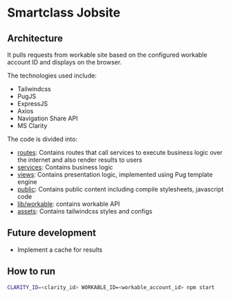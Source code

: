 # Smartclass Jobsite

## Architecture
It pulls requests from workable site based on the configured workable account ID
and displays on the browser.

The technologies used include:
- Tailwindcss
- PugJS
- ExpressJS
- Axios
- Navigation Share API
- MS Clarity

The code is divided into:
- [routes](routes): Contains routes that call services to execute business logic over the internet and also render results to users
- [services](services): Contains business logic
- [views](views): Contains presentation logic, implemented using Pug template engine
- [public](public): Contains public content including compile stylesheets, javascript code
- [lib/workable](lib/workable): contains workable API
- [assets](assets): Contains tailwindcss styles and configs

## Future development
- Implement a cache for results

## How to run
```sh
CLARITY_ID=<clarity_id> WORKABLE_ID=<workable_account_id> npm start
```